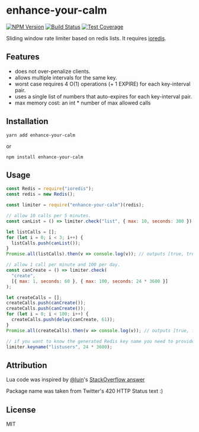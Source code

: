 # enhance-your-calm

[![NPM Version](https://img.shields.io/npm/v/enhance-your-calm.svg)](https://www.npmjs.com/package/enhance-your-calm)
[![Build Status](https://travis-ci.org/deviousdodo/enhance-your-calm.svg?branch=master)](https://travis-ci.org/deviousdodo/enhance-your-calm)
[![Test Coverage](https://img.shields.io/codecov/c/github/deviousdodo/enhance-your-calm/master.svg)](https://codecov.io/github/deviousdodo/enhance-your-calm/)

Sliding window rate limiter based on redis lists. It requires [ioredis](https://github.com/luin/ioredis).

## Features

* does not over-penalize clients.
* allows multiple intervals for the same key.
* worst case requires 4 O(1) operations (+ 1 EXPIRE) for each key-interval pair.
* uses a single list of numbers that auto-expires for each key-interval pair.
* max memory cost: an int * number of max allowed calls

## Installation

```shell
yarn add enhance-your-calm
```
or
```shell
npm install enhance-your-calm
```

## Usage

```js
const Redis = require("ioredis");
const redis = new Redis();

const limiter = require("enhance-your-calm")(redis);

// allow 10 calls per 5 minutes.
const canList = () => limiter.check("list", { max: 10, seconds: 300 });

let listCalls = [];
for (let i = 0; i < 3; i++) {
  listCalls.push(canList());
}
Promise.all(listCalls).then(v => console.log(v)); // outputs [true, true, false]

// allow 1 call per minute and 100 per day.
const canCreate = () => limiter.check(
  "create",
  [{ max: 1, seconds: 60 }, { max: 100, seconds: 24 * 3600 }]
);

let createCalls = [];
createCalls.push(canCreate());
createCalls.push(canCreate());
for (let i = 0; i < 100; i++) {
  createCalls.push(delay(canCreate, 61));
}
Promise.all(createCalls).then(v => console.log(v)); // outputs [true, false, true, true, ..., false]

// if you want to know the generated Redis key name you need to provide the name & interval:
limiter.keyname("listusers", 24 * 3600);
```

## Attribution

Lua code was inspired by [@luin](https://github.com/luin)'s [StackOverflow answer](https://stackoverflow.com/questions/13175050/how-to-implement-rate-limiting-using-redis)

Package name was taken from Twitter's 420 HTTP Status text :)

## License

MIT
